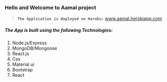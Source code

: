 ### Hello and Welcome to Aamal project
>**```The Application is deployed on Heroku:```** www.aamal.herokiapp.com


##### The App is built using the following Technologies:
<ol> 
<li>Node.js/Express
<li>MongoDB/Mongoose
<li>React.js
<li> Css
<li>Material ui
<li>Bootstrap
<li>React
<ol>
